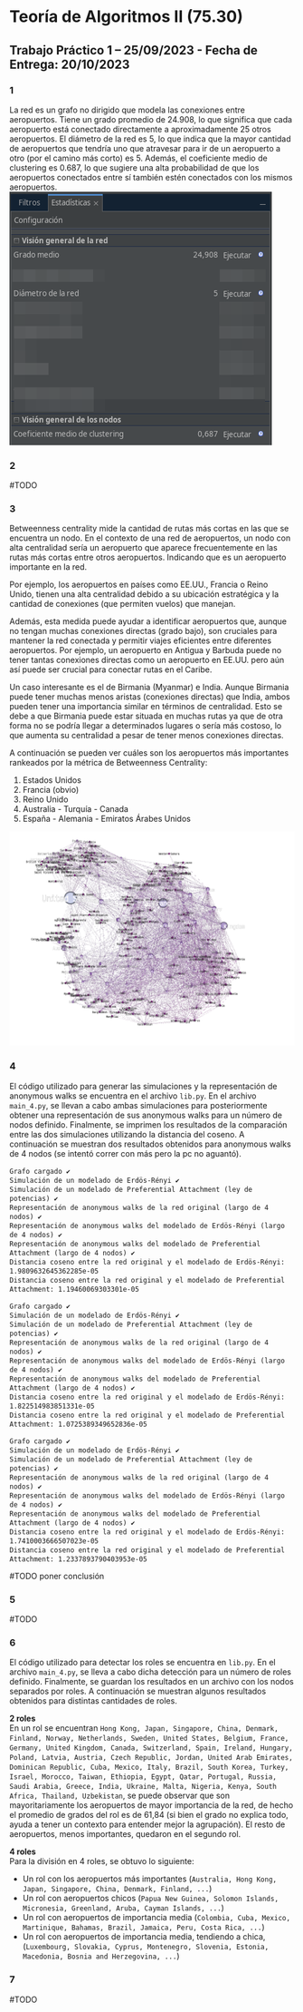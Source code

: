 # Teoría de Algoritmos II (75.30)
## Trabajo Práctico 1 – 25/09/2023 - Fecha de Entrega: 20/10/2023

### **1**

La red es un grafo no dirigido que modela las conexiones entre aeropuertos. Tiene un grado promedio de 24.908, lo que significa que cada aeropuerto está conectado directamente a aproximadamente 25 otros aeropuertos. El diámetro de la red es 5, lo que indica que la mayor cantidad de aeropuertos que tendría uno que atravesar para ir de un aeropuerto a otro (por el camino más corto) es 5. Además, el coeficiente medio de clustering es 0.687, lo que sugiere una alta probabilidad de que los aeropuertos conectados entre sí también estén conectados con los mismos aeropuertos.  
![Datos obtenidos con gephi](imgs/1.png)

### **2**

#TODO

### **3**

Betweenness centrality mide la cantidad de rutas más cortas en las que se encuentra un nodo. En el contexto de una red de aeropuertos, un nodo con alta centralidad sería un aeropuerto que aparece frecuentemente en las rutas más cortas entre otros aeropuertos. Indicando que es un aeropuerto importante en la red.

Por ejemplo, los aeropuertos en países como EE.UU., Francia o Reino Unido, tienen una alta centralidad debido a su ubicación estratégica y la cantidad de conexiones (que permiten vuelos) que manejan.

Además, esta medida puede ayudar a identificar aeropuertos que, aunque no tengan muchas conexiones directas (grado bajo), son cruciales para mantener la red conectada y permitir viajes eficientes entre diferentes aeropuertos. Por ejemplo, un aeropuerto en Antigua y Barbuda puede no tener tantas conexiones directas como un aeropuerto en EE.UU. pero aún así puede ser crucial para conectar rutas en el Caribe.

Un caso interesante es el de Birmania (Myanmar) e India. Aunque Birmania puede tener muchas menos aristas (conexiones directas) que India, ambos pueden tener una importancia similar en términos de centralidad. Esto se debe a que Birmania puede estar situada en muchas rutas ya que de otra forma no se podría llegar a determinados lugares o sería más costoso, lo que aumenta su centralidad a pesar de tener menos conexiones directas.

A continuación se pueden ver cuáles son los aeropuertos más importantes rankeados por la métrica de Betweenness Centrality:
1. Estados Unidos
2. Francia (obvio)
3. Reino Unido
4. Australia - Turquía - Canada
5. España - Alemania - Emiratos Árabes Unidos

![Betweenness centrality](imgs/betweenness_centrality.png)

### **4**

El código utilizado para generar las simulaciones y la representación de anonymous walks se encuentra en el archivo ```lib.py```. En el archivo ```main_4.py```, se llevan a cabo ambas simulaciones para posteriormente obtener una representación de sus anonymous walks para un número de nodos definido. Finalmente, se imprimen los resultados de la comparación entre las dos simulaciones utilizando la distancia del coseno. A continuación se muestran dos resultados obtenidos para anonymous walks de 4 nodos (se intentó correr con más pero la pc no aguantó).
```
Grafo cargado ✔
Simulación de un modelado de Erdös-Rényi ✔
Simulación de un modelado de Preferential Attachment (ley de potencias) ✔
Representación de anonymous walks de la red original (largo de 4 nodos) ✔
Representación de anonymous walks del modelado de Erdös-Rényi (largo de 4 nodos) ✔
Representación de anonymous walks del modelado de Preferential Attachment (largo de 4 nodos) ✔
Distancia coseno entre la red original y el modelado de Erdös-Rényi: 1.9809632645362285e-05
Distancia coseno entre la red original y el modelado de Preferential Attachment: 1.19460069303301e-05
```
```
Grafo cargado ✔
Simulación de un modelado de Erdös-Rényi ✔
Simulación de un modelado de Preferential Attachment (ley de potencias) ✔
Representación de anonymous walks de la red original (largo de 4 nodos) ✔
Representación de anonymous walks del modelado de Erdös-Rényi (largo de 4 nodos) ✔
Representación de anonymous walks del modelado de Preferential Attachment (largo de 4 nodos) ✔
Distancia coseno entre la red original y el modelado de Erdös-Rényi: 1.822514983851331e-05
Distancia coseno entre la red original y el modelado de Preferential Attachment: 1.0725389349652836e-05
```
```
Grafo cargado ✔
Simulación de un modelado de Erdös-Rényi ✔
Simulación de un modelado de Preferential Attachment (ley de potencias) ✔
Representación de anonymous walks de la red original (largo de 4 nodos) ✔
Representación de anonymous walks del modelado de Erdös-Rényi (largo de 4 nodos) ✔
Representación de anonymous walks del modelado de Preferential Attachment (largo de 4 nodos) ✔
Distancia coseno entre la red original y el modelado de Erdös-Rényi: 1.7410003666507023e-05
Distancia coseno entre la red original y el modelado de Preferential Attachment: 1.2337893790403953e-05
```
#TODO poner conclusión

### **5**
#TODO

### **6**
El código utilizado para detectar los roles se encuentra en ```lib.py```. En el archivo ```main_4.py```, se lleva a cabo dicha detección para un número de roles definido. Finalmente, se guardan los resultados en un archivo con los nodos separados por roles. A continuación se muestran algunos resultados obtenidos para distintas cantidades de roles.  

**2 roles**  
En un rol se encuentran `Hong Kong, Japan, Singapore, China, Denmark, Finland, Norway, Netherlands, Sweden, United States, Belgium, France, Germany, United Kingdom, Canada, Switzerland, Spain, Ireland, Hungary, Poland, Latvia, Austria, Czech Republic, Jordan, United Arab Emirates, Dominican Republic, Cuba, Mexico, Italy, Brazil, South Korea, Turkey, Israel, Morocco, Taiwan, Ethiopia, Egypt, Qatar, Portugal, Russia, Saudi Arabia, Greece, India, Ukraine, Malta, Nigeria, Kenya, South Africa, Thailand, Uzbekistan`, se puede observar que son mayoritariamente los aeropuertos de mayor importancia de la red, de hecho el promedio de grados del rol es de 61,84 (si bien el grado no explica todo, ayuda a tener un contexto para entender mejor la agrupación). El resto de aeropuertos, menos importantes, quedaron en el segundo rol.

**4 roles**  
Para la división en 4 roles, se obtuvo lo siguiente:
- Un rol con los aeropuertos más importantes (`Australia, Hong Kong, Japan, Singapore, China, Denmark, Finland, ...`)
- Un rol con aeropuertos chicos (`Papua New Guinea, Solomon Islands, Micronesia, Greenland, Aruba, Cayman Islands, ...`)
- Un rol con aeropuertos de importancia media (`Colombia, Cuba, Mexico, Martinique, Bahamas, Brazil, Jamaica, Peru, Costa Rica, ...`)
- Un rol con aeropuertos de importancia media, tendiendo a chica, (`Luxembourg, Slovakia, Cyprus, Montenegro, Slovenia, Estonia, Macedonia, Bosnia and Herzegovina, ...`)

### **7**

#TODO